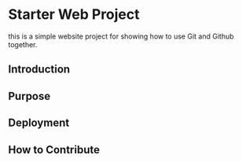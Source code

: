 # Starter Web Project

this is a simple website project for showing how to use Git and Github together.

## Introduction

## Purpose

## Deployment

## How to Contribute
